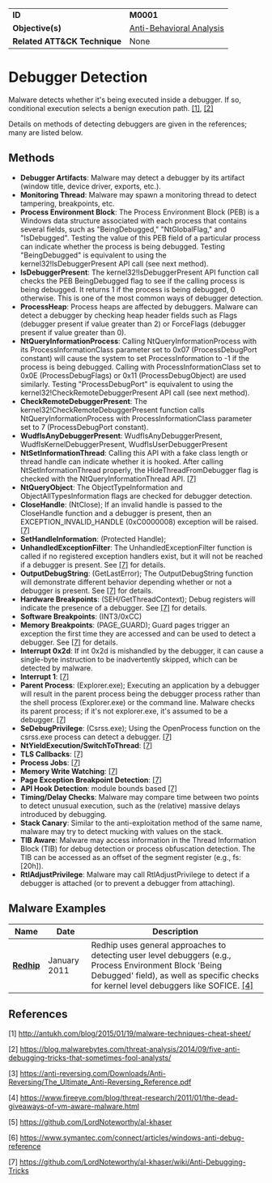 |||
|---------|------------------------|
|**ID**|**M0001**|
|**Objective(s)**|[Anti-Behavioral Analysis](https://github.com/MBCProject/mbc-markdown/tree/master/anti-behavioral-analysis)|
|**Related ATT&CK Technique**|None|


Debugger Detection
==================
Malware detects whether it's being executed inside a debugger. If so, conditional execution selects a benign execution path. [[1]](#1), [[2]](#2)

Details on methods of detecting debuggers are given in the references; many are listed below.

Methods
-------
* **Debugger Artifacts**: Malware may detect a debugger by its artifact (window title, device driver, exports, etc.).
* **Monitoring Thread**: Malware may spawn a monitoring thread to detect tampering, breakpoints, etc.
* **Process Environment Block**: The Process Environment Block (PEB) is a Windows data structure associated with each process that contains several fields, such as "BeingDebugged," "NtGlobalFlag," and "IsDebugged". Testing the value of this PEB field of a particular process can indicate whether the process is being debugged. Testing "BeingDebugged" is equivalent to using the kernel32!IsDebuggerPresent API call (see next method).
* **IsDebuggerPresent**: The kernel32!IsDebuggerPresent API function call checks the PEB BeingDebugged flag to see if the calling process is being debugged. It returns 1 if the process is being debugged, 0 otherwise. This is one of the most common ways of debugger detection.
* **ProcessHeap**: Process heaps are affected by debuggers. Malware can detect a debugger by checking heap header fields such as Flags (debugger present if value greater than 2) or ForceFlags (debugger present if value greater than 0).
* **NtQueryInformationProcess**: Calling NtQueryInformationProcess with its ProcessInformationClass parameter set to 0x07 (ProcessDebugPort constant) will cause the system to set ProcessInformation to -1 if the process is being debugged. Calling with ProcessInformationClass set to 0x0E (ProcessDebugFlags) or 0x11 (ProcessDebugObject) are used similarly. Testing "ProcessDebugPort" is equivalent to using the kernel32!CheckRemoteDebuggerPresent API call (see next method).
* **CheckRemoteDebuggerPresent**: The kernel32!CheckRemoteDebuggerPresent function calls NtQueryInformationProcess with ProcessInformationClass parameter set to 7 (ProcessDebugPort constant).
* **WudfIsAnyDebuggerPresent**: WudfIsAnyDebuggerPresent, WudfIsKernelDebuggerPresent, WudfIsUserDebuggerPresent
* **NtSetInformationThread**: Calling this API with a fake class length or thread handle can indicate whether it is hooked. After calling NtSetInformationThread properly, the HideThreadFromDebugger flag is checked with the NtQueryInformationThread API. [[7]](#7)
* **NtQueryObject**: The ObjectTypeInformation and ObjectAllTypesInformation flags are checked for debugger detection.
* **CloseHandle**: (NtClose); If an invalid handle is passed to the CloseHandle function and a debugger is present, then an EXCEPTION_INVALID_HANDLE (0xC0000008) exception will be raised. [[7]](#7)
* **SetHandleInformation**: (Protected Handle);
* **UnhandledExceptionFilter**: The UnhandledExceptionFilter function is called if no registered exception handlers exist, but it will not be reached if a debugger is present. See [[7]](#7) for details.
* **OutputDebugString**: (GetLastError); The OutputDebugString function will demonstrate different behavior depending whether or not a debugger is present. See [[7]](#7) for details.
* **Hardware Breakpoints**: (SEH/GetThreadContext); Debug registers will indicate the presence of a debugger. See [[7]](#7) for details.
* **Software Breakpoints**: (INT3/0xCC)
* **Memory Breakpoints**: (PAGE_GUARD); Guard pages trigger an exception the first time they are accessed and can be used to detect a debugger. See [[7]](#7) for details.
* **Interrupt 0x2d**: If int 0x2d is mishandled by the debugger, it can cause a single-byte instruction to be inadvertently skipped, which can be detected by malware.
* **Interrupt 1**: [[7]](#7)
* **Parent Process**: (Explorer.exe); Executing an application by a debugger will result in the parent process being the debugger process rather than the shell process (Explorer.exe) or the command line. Malware checks its parent process; if it's not explorer.exe, it's assumed to be a debugger. [[7]](#7)
* **SeDebugPrivilege**: (Csrss.exe); Using the OpenProcess function on the csrss.exe process can detect a debugger. [[7]](#7)
* **NtYieldExecution/SwitchToThread**: [[7]](#7)
* **TLS Callbacks**: [[7]](#7)
* **Process Jobs**: [[7]](#7)
* **Memory Write Watching**: [[7]](#7)
* **Page Exception Breakpoint Detection**: [[7]](#7)
* **API Hook Detection**: module bounds based [[7]](#7)
* **Timing/Delay Checks**: Malware may compare time between two points to detect unusual execution, such as the (relative) massive delays introduced by debugging. 
* **Stack Canary**: Similar to the anti-exploitation method of the same name, malware may try to detect mucking with values on the stack.
* **TIB Aware**: Malware may access information in the Thread Information Block (TIB) for debug detection or process obfuscation detection. The TIB can be accessed as an offset of the segment register (e.g., fs:[20h]).
* **RtlAdjustPrivilege**: Malware may call RtlAdjustPrivilege to detect if a debugger is attached (or to prevent a debugger from attaching).

Malware Examples
----------------
|Name|Date|Description|
|-----------------------------|--------|-----------------------------|
|[**Redhip**](https://github.com/MBCProject/mbc-markdown/tree/master/xample-malware/redhip.md)|January 2011|Redhip uses general approaches to detecting user level debuggers (e.g., Process Environment Block 'Being Debugged' field), as well as specific checks for kernel level debuggers like SOFICE. [[4]](#4)|

References
----------
<a name="1">[1]</a> http://antukh.com/blog/2015/01/19/malware-techniques-cheat-sheet/ 

<a name="2">[2]</a> https://blog.malwarebytes.com/threat-analysis/2014/09/five-anti-debugging-tricks-that-sometimes-fool-analysts/

<a name="3">[3]</a> https://anti-reversing.com/Downloads/Anti-Reversing/The_Ultimate_Anti-Reversing_Reference.pdf

<a name="4">[4]</a> https://www.fireeye.com/blog/threat-research/2011/01/the-dead-giveaways-of-vm-aware-malware.html 

<a name="5">[5]</a> https://github.com/LordNoteworthy/al-khaser

<a name="6">[6]</a> https://www.symantec.com/connect/articles/windows-anti-debug-reference

<a name="7">[7]</a> https://github.com/LordNoteworthy/al-khaser/wiki/Anti-Debugging-Tricks
 
